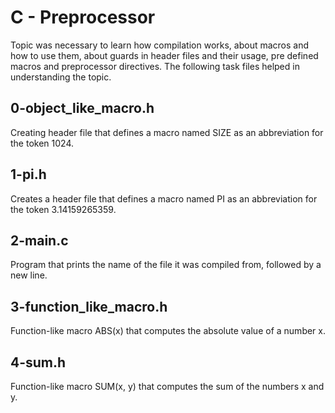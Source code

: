 # C - Preprocessor
Topic was necessary to learn how compilation works, about macros and how to use them, about guards in header files and their usage, pre defined macros and preprocessor directives. The following task files helped in understanding the topic.
## 0-object_like_macro.h
Creating header file that defines a macro named SIZE as an abbreviation for the token 1024.
## 1-pi.h
Creates a header file that defines a macro named PI as an abbreviation for the token 3.14159265359.
## 2-main.c
Program that prints the name of the file it was compiled from, followed by a new line.
## 3-function_like_macro.h
Function-like macro ABS(x) that computes the absolute value of a number x.
## 4-sum.h
Function-like macro SUM(x, y) that computes the sum of the numbers x and y.
